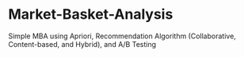 # Market-Basket-Analysis
Simple MBA using Apriori, Recommendation Algorithm (Collaborative, Content-based, and Hybrid), and A/B Testing
